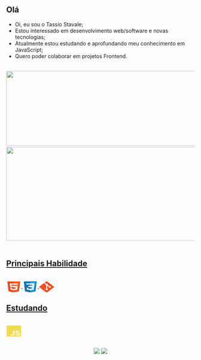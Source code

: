 <h2>Olá</h2>

<ul>
    <li>Oi, eu sou o Tassio Stavale;</li>
    <li>Estou interessado em desenvolvimento web/software e novas tecnologias;</li>
    <li>Atualmente estou estudando e aprofundando meu conhecimento em JavaScript;</li>
    <li>Quero poder colaborar em projetos Frontend.</li>
</ul>
<br>

<div align="center">
    <a href="https://github.com/TStavale">
    <img height="200px" width="800px" src="https://github-readme-stats.vercel.app/api?username=TStavale&show_icons=true&theme=dark&include_all_commits=true&count_private=true"/>        
    <img height="250px" width="800px" src="https://github-readme-stats.vercel.app/api/top-langs/?username=TStavale&theme=dark"/>
</div>
  <br>
<h2>Principais Habilidade</h2>

<div style="display: inline_block"><br>
    <img align="center" alt="HTML" height="30" width="40" src="https://raw.githubusercontent.com/devicons/devicon/master/icons/html5/html5-original.svg">
    <img align="center" alt="CSS" height="30" width="40" src="https://raw.githubusercontent.com/devicons/devicon/master/icons/css3/css3-original.svg">
    <img align="center" alt="CSS" height="30" width="40" src="https://raw.githubusercontent.com/devicons/devicon/master/icons/git/git-original.svg">
</div>

<h2>Estudando</h2>
<div style="display: inline_block"><br>
    <img align="center" alt="Js" height="30" width="40" src="https://raw.githubusercontent.com/devicons/devicon/master/icons/javascript/javascript-plain.svg">
</div>

##
<div align="center"> 
    <a href = "mailto:tassiostavale@hotmail.com"><img src="https://img.shields.io/badge/Microsoft_Outlook-0078D4?style=for-the-badge&logo=microsoft-outlook&logoColor=white" target="_blank"></a>
    <a href="https://www.linkedin.com/in/tassio-stavale/" target="_blank"><img src="https://img.shields.io/badge/-LinkedIn-%230077B5?style=for-the-badge&logo=linkedin&logoColor=white" target="_blank"></a>
  </div>

